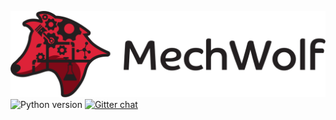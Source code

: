 ![MechWolf Wordmark](logo/wordmark3x.png)
![Python version](https://img.shields.io/badge/python-3.6-blue.svg)
[![Gitter chat](https://img.shields.io/badge/chat-on%20gitter-brightgreen.svg)](https://gitter.im/mechwolf-project)
